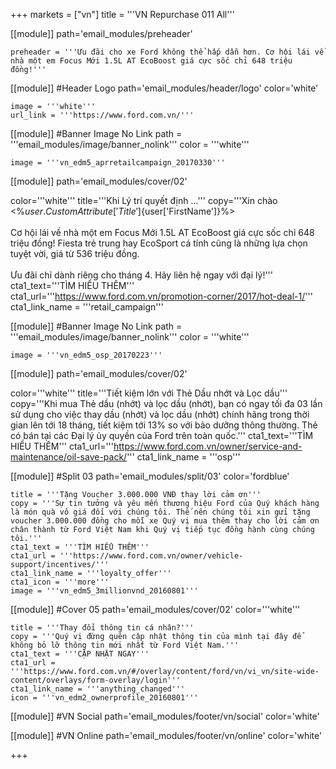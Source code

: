 +++
markets = ["vn"]
title = '''VN Repurchase 011 All'''

[[module]]
path='email_modules/preheader'

	preheader = '''Ưu đãi cho xe Ford không thể hấp dẫn hơn. Cơ hội lái về nhà một em Focus Mới 1.5L AT EcoBoost giá cực sốc chỉ 648 triệu đồng!'''

[[module]] #Header Logo
path='email_modules/header/logo'
color='white'

	image = '''white'''
	url_link = '''https://www.ford.com.vn/'''

 [[module]] #Banner Image No Link
path = '''email_modules/image/banner_nolink'''
color = '''white'''

	image = '''vn_edm5_aprretailcampaign_20170330''' 

[[module]]
path='email_modules/cover/02'

color='''white'''
title='''Khi Lý trí quyết định ...'''
copy='''Xin chào <%${user.CustomAttribute['Title']}%> <%${user['FirstName']}%><br /><br />Cơ hội lái về nhà một em Focus Mới 1.5L AT EcoBoost giá cực sốc chỉ 648 triệu đồng! Fiesta trẻ trung hay EcoSport cá tính cũng là những lựa chọn tuyệt vời, giá từ 536 triệu đồng.<br /><br />Ưu đãi chỉ dành riêng cho tháng 4. Hãy liên hệ ngay với đại lý!'''
cta1_text='''TÌM HIỂU THÊM'''
cta1_url='''https://www.ford.com.vn/promotion-corner/2017/hot-deal-1/'''
cta1_link_name = '''retail_campaign'''


 [[module]] #Banner Image No Link
path = '''email_modules/image/banner_nolink'''
color = '''white'''

	image = '''vn_edm5_osp_20170223'''

[[module]]
path='email_modules/cover/02'

color='''white'''
title='''Tiết kiệm lớn với Thẻ Dầu nhớt và Lọc dầu'''
copy='''Khi mua Thẻ dầu (nhớt) và lọc dầu (nhớt), bạn có ngay tối đa 03 lần sử dụng cho việc thay dầu (nhớt) và lọc dầu (nhớt) chính hãng trong thời gian lên tới 18 tháng, tiết kiệm tới 13% so với bảo dưỡng thông thường. Thẻ có bán tại các Đại lý ủy quyền của Ford trên toàn quốc.'''
cta1_text='''TÌM HIỂU THÊM'''
cta1_url='''https://www.ford.com.vn/owner/service-and-maintenance/oil-save-pack/'''
cta1_link_name = '''osp'''

[[module]] #Split 03
path='email_modules/split/03'
color='fordblue'

	title = '''Tặng Voucher 3.000.000 VNĐ thay lời cảm ơn'''
	copy = '''Sự tin tưởng và yêu mến thương hiệu Ford của Quý khách hàng là món quà vô giá đối với chúng tôi. Thế nên chúng tôi xin gửi tặng voucher 3.000.000 đồng cho mỗi xe Quý vị mua thêm thay cho lời cảm ơn chân thành từ Ford Việt Nam khi Quý vị tiếp tục đồng hành cùng chúng tôi.'''
	cta1_text = '''TÌM HIỂU THÊM'''
	cta1_url = '''https://www.ford.com.vn/owner/vehicle-support/incentives/'''
	cta1_link_name = '''loyalty_offer'''
	cta1_icon = '''more'''
	image = '''vn_edm5_3millionvnd_20160801'''



[[module]] #Cover 05
path='email_modules/cover/02'
color='''white'''

	title = '''Thay đổi thông tin cá nhân?'''
	copy = '''Quý vị đừng quên cập nhật thông tin của mình tại đây để không bỏ lỡ thông tin mới nhất từ Ford Việt Nam.'''
	cta1_text = '''CẬP NHẬT NGAY'''
	cta1_url = '''https://www.ford.com.vn/#/overlay/content/ford/vn/vi_vn/site-wide-content/overlays/form-overlay/login'''
	cta1_link_name = '''anything_changed'''
	icon = '''vn_edm2_ownerprofile_20160801'''

[[module]] #VN Social
path='email_modules/footer/vn/social'
color='white'


[[module]] #VN Online
path='email_modules/footer/vn/online'
color='white'


+++